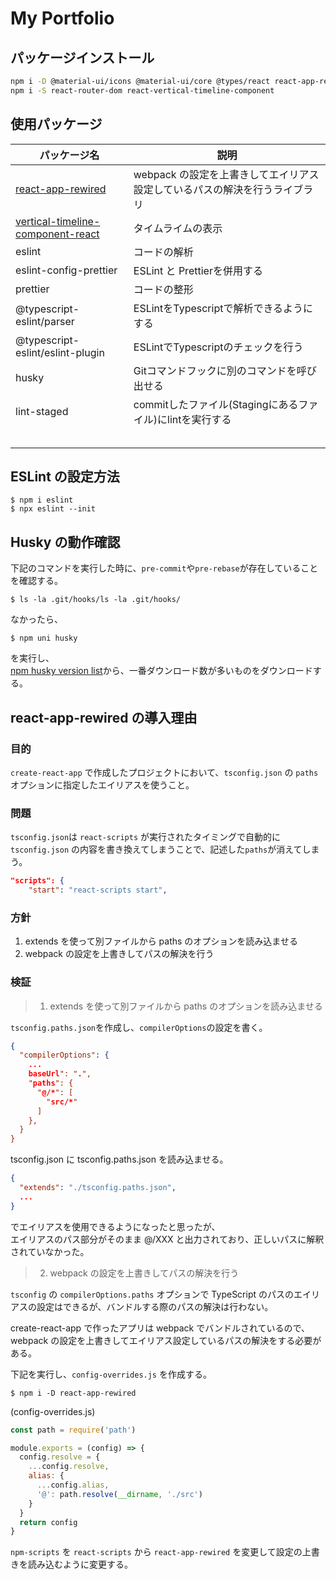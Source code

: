 # My Portfolio

## パッケージインストール

```bash
npm i -D @material-ui/icons @material-ui/core @types/react react-app-rewired @types/react-vertical-timeline-component eslint eslint-config-prettier prettier husky@4.3.8 lint-staged
npm i -S react-router-dom react-vertical-timeline-component
```

## 使用パッケージ
| パッケージ名 | 説明 |
| --- | --- |
| [react-app-rewired](https://www.npmjs.com/package/react-app-rewired) | webpack の設定を上書きしてエイリアス設定しているパスの解決を行うライブラリ |
| [vertical-timeline-component-react](https://www.npmjs.com/package/react-vertical-timeline-component) | タイムライムの表示 |
| eslint | コードの解析 |
| eslint-config-prettier | ESLint と Prettierを併用する |
| prettier | コードの整形 |
| @typescript-eslint/parser | ESLintをTypescriptで解析できるようにする |
| @typescript-eslint/eslint-plugin | ESLintでTypescriptのチェックを行う |
| husky | Gitコマンドフックに別のコマンドを呼び出せる |
| lint-staged | commitしたファイル(Stagingにあるファイル)にlintを実行する |
| | |
| | |
| | |
| | |
| | |

## ESLint の設定方法

```
$ npm i eslint
$ npx eslint --init
```

## Husky の動作確認

下記のコマンドを実行した時に、`pre-commit`や`pre-rebase`が存在していることを確認する。

```
$ ls -la .git/hooks/ls -la .git/hooks/
```

なかったら、

```
$ npm uni husky
```
を実行し、  
[npm husky version list](https://www.npmjs.com/package/husky)から、一番ダウンロード数が多いものをダウンロードする。
## react-app-rewired の導入理由

### 目的
`create-react-app` で作成したプロジェクトにおいて、`tsconfig.json` の `paths`オプションに指定したエイリアスを使うこと。

### 問題

`tsconfig.json`は `react-scripts` が実行されたタイミングで自動的に `tsconfig.json` の内容を書き換えてしまうことで、記述した`paths`が消えてしまう。

```json
"scripts": {
    "start": "react-scripts start",
```

### 方針
1. extends を使って別ファイルから paths のオプションを読み込ませる
2. webpack の設定を上書きしてパスの解決を行う

### 検証

> 1. extends を使って別ファイルから paths のオプションを読み込ませる

`tsconfig.paths.json`を作成し、`compilerOptions`の設定を書く。  

```json
{
  "compilerOptions": {
    ...
    baseUrl": ".",
    "paths": {
      "@/*": [
        "src/*"
      ]
    },
  }
}
```
tsconfig.json に tsconfig.paths.json を読み込ませる。

```json
{
  "extends": "./tsconfig.paths.json",
  ...
}
```

でエイリアスを使用できるようになったと思ったが、  
エイリアスのパス部分がそのまま @/XXX と出力されており、正しいパスに解釈されていなかった。

> 2. webpack の設定を上書きしてパスの解決を行う

`tsconfig` の `compilerOptions.paths` オプションで TypeScript のパスのエイリアスの設定はできるが、バンドルする際のパスの解決は行わない。  

create-react-app で作ったアプリは webpack でバンドルされているので、webpack の設定を上書きしてエイリアス設定しているパスの解決をする必要がある。

下記を実行し、`config-overrides.js` を作成する。
```
$ npm i -D react-app-rewired
```

(config-overrides.js)
```js
const path = require('path')

module.exports = (config) => {
  config.resolve = {
    ...config.resolve,
    alias: {
      ...config.alias,
      '@': path.resolve(__dirname, './src')
    }
  }
  return config
}

```

`npm-scripts` を `react-scripts` から `react-app-rewired` を変更して設定の上書きを読み込むように変更する。
